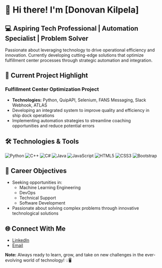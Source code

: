 # 👋 Hi there! I'm [Donovan Kilpela]

## 💻 Aspiring Tech Professional | Automation Specialist | Problem Solver

Passionate about leveraging technology to drive operational efficiency and innovation. Currently developing cutting-edge solutions that optimize fulfillment center processes through strategic automation and integration.

## 🚀 Current Project Highlight
### Fulfillment Center Optimization Project
- **Technologies:** Python, QuipAPI, Selenium, FANS Messaging, Slack Webhook, ATLAS
- Developing an integrated system to improve quality and efficiency in ship dock operations
- Implementing automation strategies to streamline coaching opportunities and reduce potential errors

## 🛠️ Technologies & Tools

![Python](https://img.shields.io/badge/-Python-3776AB?style=flat&logo=python&logoColor=white)
![C++](https://img.shields.io/badge/-C++-00599C?style=flat&logo=c%2B%2B&logoColor=white)
![C#](https://img.shields.io/badge/-C%23-239120?style=flat&logo=c-sharp&logoColor=white)
![Java](https://img.shields.io/badge/-Java-007396?style=flat&logo=java&logoColor=white)
![JavaScript](https://img.shields.io/badge/-JavaScript-F7DF1E?style=flat&logo=javascript&logoColor=black)
![HTML5](https://img.shields.io/badge/-HTML5-E34F26?style=flat&logo=html5&logoColor=white)
![CSS3](https://img.shields.io/badge/-CSS3-1572B6?style=flat&logo=css3&logoColor=white)
![Bootstrap](https://img.shields.io/badge/-Bootstrap-7952B3?style=flat&logo=bootstrap&logoColor=white)

## 🎯 Career Objectives
- Seeking opportunities in:
  - Machine Learning Engineering
  - DevOps
  - Technical Support
  - Software Development
- Passionate about solving complex problems through innovative technological solutions

## 🌐 Connect With Me
- [LinkedIn](www.linkedin.com/in/donovan-kilpela-5b9826198)
- [Email](donovankilpela@gmail.com)

**Note:** Always ready to learn, grow, and take on new challenges in the ever-evolving world of technology! 💡🖥️
